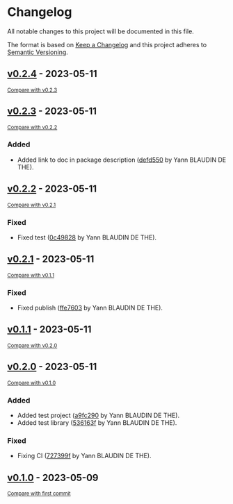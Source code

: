 # Changelog

All notable changes to this project will be documented in this file.

The format is based on [Keep a Changelog](http://keepachangelog.com/en/1.0.0/)
and this project adheres to [Semantic Versioning](http://semver.org/spec/v2.0.0.html).

<!-- insertion marker -->
## [v0.2.4](https://gitlab.com/ydethe/pikendus-backend/tags/v0.2.4) - 2023-05-11

<small>[Compare with v0.2.3](https://gitlab.com/ydethe/pikendus-backend/compare/v0.2.3...v0.2.4)</small>

## [v0.2.3](https://gitlab.com/ydethe/pikendus-backend/tags/v0.2.3) - 2023-05-11

<small>[Compare with v0.2.2](https://gitlab.com/ydethe/pikendus-backend/compare/v0.2.2...v0.2.3)</small>

### Added

- Added link to doc in package description ([defd550](https://gitlab.com/ydethe/pikendus-backend/commit/defd55083b51e4c061ebdd6e1de099f46d6d0046) by Yann BLAUDIN DE THE).

## [v0.2.2](https://gitlab.com/ydethe/pikendus-backend/tags/v0.2.2) - 2023-05-11

<small>[Compare with v0.2.1](https://gitlab.com/ydethe/pikendus-backend/compare/v0.2.1...v0.2.2)</small>

### Fixed

- Fixed test ([0c49828](https://gitlab.com/ydethe/pikendus-backend/commit/0c49828cf5313a5a5200923877866fccf676c719) by Yann BLAUDIN DE THE).

## [v0.2.1](https://gitlab.com/ydethe/pikendus-backend/tags/v0.2.1) - 2023-05-11

<small>[Compare with v0.1.1](https://gitlab.com/ydethe/pikendus-backend/compare/v0.1.1...v0.2.1)</small>

### Fixed

- Fixed publish ([ffe7603](https://gitlab.com/ydethe/pikendus-backend/commit/ffe7603fa65c709992360fac6a75f90ec024f98a) by Yann BLAUDIN DE THE).

## [v0.1.1](https://gitlab.com/ydethe/pikendus-backend/tags/v0.1.1) - 2023-05-11

<small>[Compare with v0.2.0](https://gitlab.com/ydethe/pikendus-backend/compare/v0.2.0...v0.1.1)</small>

## [v0.2.0](https://gitlab.com/ydethe/pikendus-backend/tags/v0.2.0) - 2023-05-11

<small>[Compare with v0.1.0](https://gitlab.com/ydethe/pikendus-backend/compare/v0.1.0...v0.2.0)</small>

### Added

- Added test project ([a9fc290](https://gitlab.com/ydethe/pikendus-backend/commit/a9fc2908422e6cd6307c7208ca186f4c814c0924) by Yann BLAUDIN DE THE).
- Added test library ([536163f](https://gitlab.com/ydethe/pikendus-backend/commit/536163f75cbbff152cb02fbe60e4928fcdefff8a) by Yann BLAUDIN DE THE).

### Fixed

- Fixing CI ([727399f](https://gitlab.com/ydethe/pikendus-backend/commit/727399f4541bf40cbc6f76409dcb3e6fcd46cdd7) by Yann BLAUDIN DE THE).

## [v0.1.0](https://gitlab.com/ydethe/pikendus-backend/tags/v0.1.0) - 2023-05-09

<small>[Compare with first commit](https://gitlab.com/ydethe/pikendus-backend/compare/2beaf2ed21a6316c23d249f6a9ee98e5f0c47748...v0.1.0)</small>

